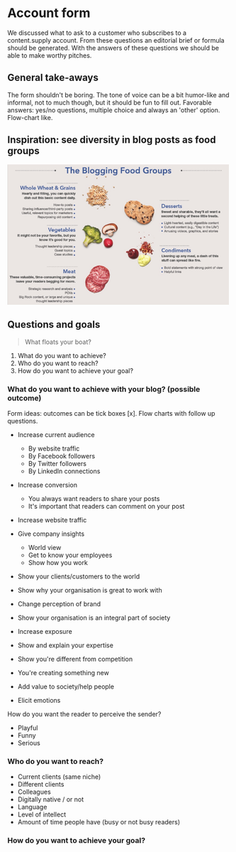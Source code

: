 # Account form

We discussed what to ask to a customer who subscribes to a content.supply account. From these questions an editorial brief or formula should be generated. With the answers of these questions we should be able to make worthy pitches.

## General take-aways

The form shouldn't be boring. The tone of voice can be a bit humor-like and informal, not to much though, but it should be fun to fill out. Favorable answers: yes/no questions, multiple choice and always an 'other' option. Flow-chart like.

## Inspiration: see diversity in blog posts as food groups

<img src="the-blogging-food-groups.png" width="500">                  

## Questions and goals

> What floats your boat?

1. What do you want to achieve?
2. Who do you want to reach?
3. How do you want to achieve your goal?

### What do you want to achieve with your blog? (possible outcome)

Form ideas: outcomes can be tick boxes [x]. Flow charts with follow up questions.   

* Increase current audience
  * By website traffic
  * By Facebook followers
  * By Twitter followers
  * By LinkedIn connections

* Increase conversion
  * You always want readers to share your posts
  * It's important that readers can comment on your post

* Increase website traffic
* Give company insights
  * World view
  * Get to know your employees
  * Show how you work

* Show your clients/customers to the world
* Show why your organisation is great to work with
* Change perception of brand
* Show your organisation is an integral part of society
* Increase exposure
* Show and explain your expertise
* Show you're different from competition
* You're creating something new
* Add value to society/help people
* Elicit emotions

How do you want the reader to perceive the sender?
* Playful
* Funny
* Serious

### Who do you want to reach?

* Current clients (same niche)
* Different clients
* Colleagues
* Digitally native / or not
* Language
* Level of intellect
* Amount of time people have (busy or not busy readers)


### How do you want to achieve your goal?
